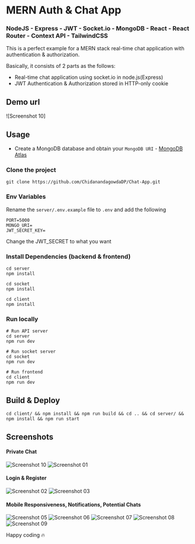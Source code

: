 # MERN Auth & Chat App

### NodeJS - Express - JWT - Socket.io - MongoDB - React - React Router - Context API - TailwindCSS

This is a perfect example for a MERN stack real-time chat application with authentication & authorization.

Basically, it consists of 2 parts as the follows:

- Real-time chat application using socket.io in node.js(Express)
- JWT Authentication & Authorization stored in HTTP-only cookie

## Demo url

![Screenshot 10]

## Usage

- Create a MongoDB database and obtain your `MongoDB URI` - [MongoDB Atlas](https://www.mongodb.com/cloud/atlas/register)

### Clone the project

```
git clone https://github.com/ChidanandagowdaDP/Chat-App.git
```

### Env Variables

Rename the `server/.env.example` file to `.env` and add the following

```
PORT=5000
MONGO_URI=
JWT_SECRET_KEY=
```

Change the JWT_SECRET to what you want

### Install Dependencies (backend & frontend)

```
cd server
npm install
```

```
cd socket
npm install
```

```
cd client
npm install
```

### Run locally

```
# Run API server
cd server
npm run dev
```

```
# Run socket server
cd socket
npm run dev
```

```
# Run frontend
cd client
npm run dev
```

## Build & Deploy

```
cd client/ && npm install && npm run build && cd .. && cd server/ && npm install && npm run start
```

## Screenshots

#### Private Chat

![Screenshot 10](https://github.com/fskydev/mern-auth-chat/assets/61609164/8221d394-1d09-485a-8411-2d3ab3067f42)
![Screenshot 01](https://github.com/fskydev/mern-auth-chat/assets/61609164/462a575f-aa61-4438-b04e-a60e55dffa38)

#### Login & Register

![Screenshot 02](https://github.com/fskydev/mern-auth-chat/assets/61609164/51573ef8-157d-42ff-a56c-05675955af0f)
![Screenshot 03](https://github.com/fskydev/mern-auth-chat/assets/61609164/83c359a7-76a4-4def-9d0b-e29b75317030)

#### Mobile Responsiveness, Notifications, Potential Chats

![Screenshot 05](https://github.com/fskydev/mern-auth-chat/assets/61609164/8773b161-aab8-4214-bafb-1524c32f2566)
![Screenshot 06](https://github.com/fskydev/mern-auth-chat/assets/61609164/3fbc2c50-3a78-4d44-af82-d5dd775ab8a0)
![Screenshot 07](https://github.com/fskydev/mern-auth-chat/assets/61609164/14c0185f-f1c8-4be7-8591-275feedee005)
![Screenshot 08](https://github.com/fskydev/mern-auth-chat/assets/61609164/0e9952a8-9b89-4676-871f-4b21e1527656)
![Screenshot 09](https://github.com/fskydev/mern-auth-chat/assets/61609164/1662c49e-5ee5-4ede-8e7d-69f1da180fb6)

Happy coding 🔥
